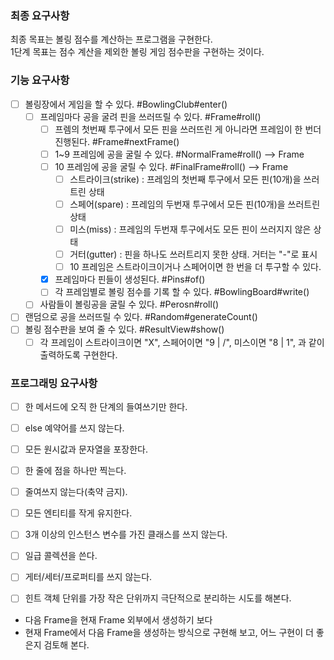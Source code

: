 ### 최종 요구사항

최종 목표는 볼링 점수를 계산하는 프로그램을 구현한다.  
1단계 목표는 점수 계산을 제외한 볼링 게임 점수판을 구현하는 것이다.

### 기능 요구사항

- [ ] 볼링장에서 게임을 할 수 있다. #BowlingClub#enter()
    - [ ] 프레임마다 공을 굴려 핀을 쓰러뜨릴 수 있다. #Frame#roll()
        - [ ] 프렘의 첫번째 투구에서 모든 핀을 쓰러뜨린 게 아니라면 프레임이 한 번더 진행된다. #Frame#nextFrame()
        - [ ] 1~9 프레임에 공을 굴릴 수 있다. #NormalFrame#roll() --> Frame
        - [ ] 10 프레임에 공을 굴릴 수 있다. #FinalFrame#roll()  --> Frame
            - [ ] 스트라이크(strike) : 프레임의 첫번째 투구에서 모든 핀(10개)을 쓰러트린 상태
            - [ ] 스페어(spare) : 프레임의 두번재 투구에서 모든 핀(10개)을 쓰러트린 상태
            - [ ] 미스(miss) : 프레임의 두번재 투구에서도 모든 핀이 쓰러지지 않은 상태
            - [ ] 거터(gutter) : 핀을 하나도 쓰러트리지 못한 상태. 거터는 "-"로 표시
            - [ ] 10 프레임은 스트라이크이거나 스페어이면 한 번을 더 투구할 수 있다.
        - [x] 프레임마다 핀들이 생성된다. #Pins#of()
        - [ ] 각 프레임별로 볼링 점수를 기록 할 수 있다. #BowlingBoard#write()
    - [ ] 사람들이 볼링공을 굴릴 수 있다. #Perosn#roll()
- [ ] 랜덤으로 공을 쓰러뜨릴 수 있다. #Random#generateCount()
- [ ] 볼링 점수판을 보여 줄 수 있다. #ResultView#show()
    - [ ] 각 프레임이 스트라이크이면 "X", 스페어이면 "9 | /", 미스이면 "8 | 1", 과 같이 출력하도록 구현한다.

### 프로그래밍 요구사항

- [ ] 한 메서드에 오직 한 단계의 들여쓰기만 한다.
- [ ] else 예약어를 쓰지 않는다.
- [ ] 모든 원시값과 문자열을 포장한다.
- [ ] 한 줄에 점을 하나만 찍는다.
- [ ] 줄여쓰지 않는다(축약 금지).
- [ ] 모든 엔티티를 작게 유지한다.
- [ ] 3개 이상의 인스턴스 변수를 가진 클래스를 쓰지 않는다.
- [ ] 일급 콜렉션을 쓴다.
- [ ] 게터/세터/프로퍼티를 쓰지 않는다.
- [ ] 힌트 객체 단위를 가장 작은 단위까지 극단적으로 분리하는 시도를 해본다.


- 다음 Frame을 현재 Frame 외부에서 생성하기 보다 
- 현재 Frame에서 다음 Frame을 생성하는 방식으로 구현해 보고, 어느 구현이 더 좋은지 검토해 본다.